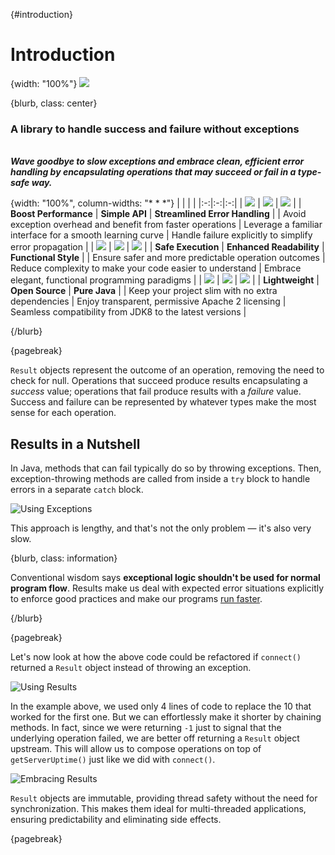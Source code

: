 
{#introduction}
# Introduction

{width: "100%"}
![](result.svg)

{blurb, class: center}

### A library to handle success and failure without exceptions
\
***Wave goodbye to slow exceptions and embrace clean, efficient error handling by encapsulating operations that may succeed or fail in a type-safe way.***

{width: "100%", column-widths: "* * *"}
|   |   |   |
|:-:|:-:|:-:|
| ![](tachometer-alt.svg) | ![](tint.svg) | ![](bolt.svg) |
| **Boost Performance** | **Simple API** | **Streamlined Error Handling** |
| Avoid exception overhead and benefit from faster operations | Leverage a familiar interface for a smooth learning curve | Handle failure explicitly to simplify error propagation |
| ![](shield-alt.svg) | ![](glasses.svg) | ![](filter.svg) |
| **Safe Execution** | **Enhanced Readability** | **Functional Style** |
| Ensure safer and more predictable operation outcomes | Reduce complexity to make your code easier to understand | Embrace elegant, functional programming paradigms |
| ![](feather-alt.svg) | ![](balance-scale.svg) | ![](mug-hot.svg) |
| **Lightweight** | **Open Source** | **Pure Java** |
| Keep your project slim with no extra dependencies | Enjoy transparent, permissive Apache 2 licensing | Seamless compatibility from JDK8 to the latest versions |

{/blurb}

{pagebreak}

`Result` objects represent the outcome of an operation, removing the need to check for null. Operations that succeed produce results encapsulating a *success* value; operations that fail produce results with a *failure* value. Success and failure can be represented by whatever types make the most sense for each operation.

## Results in a Nutshell

In Java, methods that can fail typically do so by throwing exceptions. Then, exception-throwing methods are called from inside a `try` block to handle errors in a separate `catch` block.

![Using Exceptions](using-exceptions.png)

This approach is lengthy, and that's not the only problem — it's also very slow.

{blurb, class: information}

Conventional wisdom says **exceptional logic shouldn't be used for normal program flow**. Results make us deal with expected error situations explicitly to enforce good practices and make our programs [run faster](#benchmarks).

{/blurb}

{pagebreak}

Let's now look at how the above code could be refactored if `connect()` returned a `Result` object instead of throwing an exception.

![Using Results](using-results.png)

In the example above, we used only 4 lines of code to replace the 10 that worked for the first one. But we can effortlessly make it shorter by chaining methods. In fact, since we were returning `-1` just to signal that the underlying operation failed, we are better off returning a `Result` object upstream. This will allow us to compose operations on top of `getServerUptime()` just like we did with `connect()`.

![Embracing Results](embracing-results.png)

`Result` objects are immutable, providing thread safety without the need for synchronization. This makes them ideal for multi-threaded applications, ensuring predictability and eliminating side effects.

{pagebreak}
